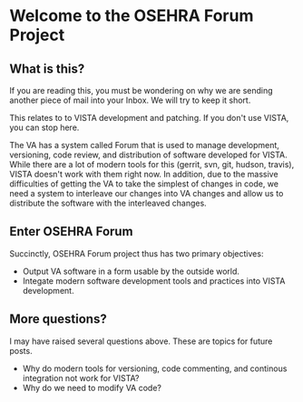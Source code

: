 # Welcome to the OSEHRA Forum Project

## What is this?
If you are reading this, you must be wondering on why we are sending another
piece of mail into your Inbox. We will try to keep it short.

This relates to to VISTA development and patching. If you don't use VISTA, you
can stop here.

The VA has a system called Forum that is used to manage development, versioning,
code review, and distribution of software developed for VISTA. While there are
a lot of modern tools for this (gerrit, svn, git, hudson, travis),
VISTA doesn't work with them right now. In addition, due to the massive
difficulties of getting the VA to take the simplest of changes in code, we
need a system to interleave our changes into VA changes and allow us to 
distribute the software with the interleaved changes.

## Enter OSEHRA Forum
Succinctly, OSEHRA Forum project thus has two primary objectives:

- Output VA software in a form usable by the outside world.
- Integate modern software development tools and practices into VISTA development.

## More questions?
I may have raised several questions above. These are topics for future posts.

- Why do modern tools for versioning, code commenting, and continous integration
  not work for VISTA?
- Why do we need to modify VA code?
